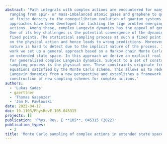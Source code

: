 ```yaml
---
abstract: 'Path integrals with complex actions are encountered for many physical systems
  ranging from spin- or mass-imbalanced atomic gases and graphene to quantum chromodynamics
  at finite density to the nonequilibrium evolution of quantum systems. Many computational
  approaches have been developed for tackling the sign problem emerging for complex
  actions. Among these, complex Langevin dynamics has the appeal of general applicability.
  One of its key challenges is the potential convergence of the dynamics to unphysical
  fixed points. The statistical sampling process at such a fixed point is not based
  on the physical action and hence leads to wrong predictions. Moreover, its unphysical
  nature is hard to detect due to the implicit nature of the process. In the present
  work we set up a general approach based on a Markov chain Monte Carlo scheme in
  an extended state space. In this approach we derive an explicit real sampling process
  for generalized complex Langevin dynamics. Subject to a set of constraints, this
  sampling process is the physical one. These constraints originate from the detailed-balance
  equations satisfied by the Monte Carlo scheme. This allows us to rederive complex
  Langevin dynamics from a new perspective and establishes a framework for the explicit
  construction of new sampling schemes for complex actions.'
authors:
  - 'Lukas Kades'
  - gaerttner
  - 'Thomas Gasenzer'
  - 'Jan M. Pawlowski'
date: 2022-04-17
doi: 10.1103/PhysRevE.105.045315
projects: []
publication: 'Phys. Rev. E **105**, 045315 (2022)'
publication_types:
  - 2
title: 'Monte Carlo sampling of complex actions in extended state spaces'
---
```

